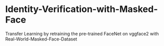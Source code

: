 # Identity-Verification-with-Masked-Face
Transfer Learning by retraining the pre-trained FaceNet on vggface2 with Real-World-Masked-Face-Dataset
